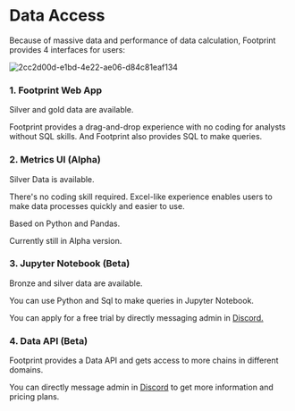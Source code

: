 # Data Access

Because of massive data and performance of data calculation, Footprint provides 4 interfaces for users:

![2cc2d00d-e1bd-4e22-ae06-d84c81eaf134](../../.gitbook/assets/2cc2d00d-e1bd-4e22-ae06-d84c81eaf134.png)

### **1. Footprint Web App**

Silver and gold data are available.&#x20;

Footprint provides a drag-and-drop experience with no coding for analysts without SQL skills. And Footprint also provides SQL to make queries.

### **2. Metrics UI (Alpha)**

Silver Data is available.&#x20;

There's no coding skill required. Excel-like experience enables users to make data processes quickly and easier to use.&#x20;

Based on Python and Pandas.&#x20;

Currently still in Alpha version.

### **3. Jupyter Notebook (Beta)**

Bronze and silver data are available.&#x20;

You can use Python and Sql to make queries in Jupyter Notebook.&#x20;

You can apply for a free trial by directly messaging admin in [Discord.](https://discord.com/invite/3HYaR6USM7)

### **4. Data API (Beta)**

Footprint provides a Data API and gets access to more chains in different domains.&#x20;

You can directly message admin in [Discord](https://discord.com/invite/3HYaR6USM7) to get more information and pricing plans.
